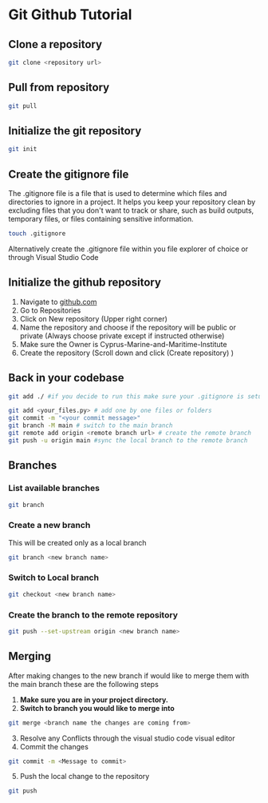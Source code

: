 
# Git Github Tutorial

## Clone a repository
```bash 
git clone <repository url>
```

## Pull from repository
```bash 
git pull
```

## Initialize the git repository
```bash
git init
```
## Create the gitignore file
The .gitignore file is a file that is used to determine which files and directories to ignore in a project. It helps you keep your repository clean by excluding files that you don't want to track or share, such as build outputs, temporary files, or files containing sensitive information.

```bash
touch .gitignore
```
Alternatively create the .gitignore file within you file explorer of choice or through Visual Studio Code

## Initialize the github repository

1. Navigate to [github.com](https://github.com/Cyprus-Marine-and-Maritime-Institute)
2. Go to Repositories
3. Click on New repository (Upper right corner)
4. Name the repository and choose if the repository will be public or private (Always choose private except if instructed otherwise)
5. Make sure the Owner is Cyprus-Marine-and-Maritime-Institute
6. Create the repository (Scroll down and click (Create repository) )

## Back in your codebase

```bash
git add ./ #if you decide to run this make sure your .gitignore is setup correctly
```

```bash 
git add <your_files.py> # add one by one files or folders
git commit -m "<your commit message>"
git branch -M main # switch to the main branch
git remote add origin <remote branch url> # create the remote branch
git push -u origin main #sync the local branch to the remote branch
```

## Branches
### List available branches
```bash
git branch
```
### Create a new branch
This will be created only as a local branch
```bash
git branch <new branch name>
```
### Switch to Local branch
```bash
git checkout <new branch name>
```
### Create the branch to the remote repository
```bash
git push --set-upstream origin <new branch name>
```

## Merging

After making changes to the new branch if would like to merge them with the main branch these are the following steps

1. **Make sure you are in your project directory.**
2. **Switch to branch you would like to merge into**
 ```bash 
git merge <branch name the changes are coming from>
```
3. Resolve any Conflicts through the visual studio code visual editor
4. Commit the changes
```bash
git commit -m <Message to commit>
```
5. Push the local change to the repository
```bash
git push
```

